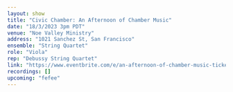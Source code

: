 ```yaml
---
layout: show
title: "Civic Chamber: An Afternoon of Chamber Music"
date: "18/3/2023 3pm PDT"
venue: "Noe Valley Ministry"
address: "1021 Sanchez St, San Francisco"
ensemble: "String Quartet"
role: "Viola"
rep: "Debussy String Quartet"
link: "https://www.eventbrite.com/e/an-afternoon-of-chamber-music-tickets-536676282207?aff=SFCMAwebsite"
recordings: []
upcoming: "fefee"
---
```

